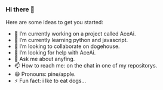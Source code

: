 ### Hi there 👋

Here are some ideas to get you started:

- 🔭 I’m currently working on a project called AceAi.
- 🌱 I’m currently learning python and javascript.
- 👯 I’m looking to collaborate on dogehouse.
- 🤔 I’m looking for help with AceAi.
- 💬 Ask me about anyfing.
- 📫 How to reach me: on the chat in one of my repositorys.
- 😄 Pronouns: pine/apple.
- ⚡ Fun fact: i lke to eat dogs...

